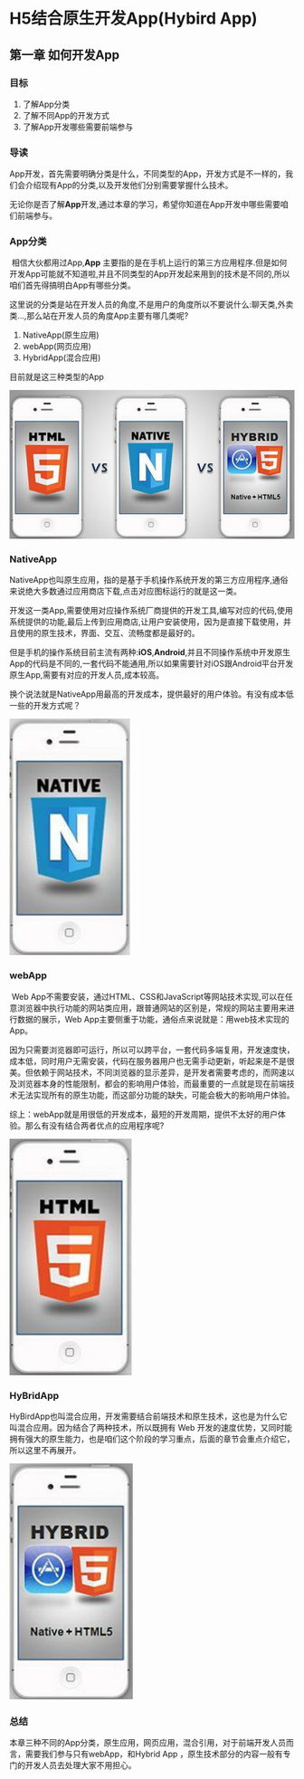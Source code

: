 # H5结合原生开发App(Hybird App)

## 第一章 如何开发App

### 目标

1. 了解App分类
2. 了解不同App的开发方式
3. 了解App开发哪些需要前端参与

### 导读

​	App开发，首先需要明确分类是什么，不同类型的App，开发方式是不一样的，我们会介绍现有App的分类,以及开发他们分别需要掌握什么技术。

​	无论你是否了解**App**开发,通过本章的学习，希望你知道在App开发中哪些需要咱们前端参与。

### App分类

​	相信大伙都用过App,**App** 主要指的是在手机上运行的第三方应用程序.但是如何开发App可能就不知道啦,并且不同类型的App开发起来用到的技术是不同的,所以咱们首先得搞明白App有哪些分类。

​	这里说的分类是站在开发人员的角度,不是用户的角度所以不要说什么:聊天类,外卖类…,那么站在开发人员的角度App主要有哪几类呢?

1. NativeApp(原生应用)
2. webApp(网页应用)
3. HybridApp(混合应用)

目前就是这三种类型的App

![1552104410425](./assets/1552104410425.png)

### NativeApp

​	NativeApp也叫原生应用，指的是基于手机操作系统开发的第三方应用程序,通俗来说绝大多数通过应用商店下载,点击对应图标运行的就是这一类。

​	开发这一类App,需要使用对应操作系统厂商提供的开发工具,编写对应的代码,使用系统提供的功能,最后上传到应用商店,让用户安装使用，因为是直接下载使用，并且使用的原生技术，界面、交互、流畅度都是最好的。

​	但是手机的操作系统目前主流有两种:**iOS**,**Android**,并且不同操作系统中开发原生App的代码是不同的,一套代码不能通用,所以如果需要针对iOS跟Android平台开发原生App,需要有对应的开发人员,成本较高。

​	换个说法就是NativeApp用最高的开发成本，提供最好的用户体验。有没有成本低一些的开发方式呢？

![1552104892017](./assets/1552104892017.png)

### webApp

​	Web App不需要安装，通过HTML、CSS和JavaScript等网站技术实现,可以在任意浏览器中执行功能的网站类应用，跟普通网站的区别是，常规的网站主要用来进行数据的展示，Web App主要侧重于功能，通俗点来说就是：用web技术实现的App。

​	因为只需要浏览器即可运行，所以可以跨平台，一套代码多端复用，开发速度快，成本低，同时用户无需安装，代码在服务器用户也无需手动更新，听起来是不是很美。但依赖于网站技术，不同浏览器的显示差异，是开发者需要考虑的，而网速以及浏览器本身的性能限制，都会的影响用户体验，而最重要的一点就是现在前端技术无法实现所有的原生功能，而这部分功能的缺失，可能会极大的影响用户体验。

​	综上：webApp就是用很低的开发成本，最短的开发周期，提供不太好的用户体验。那么有没有结合两者优点的应用程序呢?

![1552104844969](./assets/1552104844969.png)

### HyBridApp

​	HyBirdApp也叫混合应用，开发需要结合前端技术和原生技术，这也是为什么它叫混合应用。因为结合了两种技术，所以既拥有 Web 开发的速度优势，又同时能拥有强大的原生能力，也是咱们这个阶段的学习重点，后面的章节会重点介绍它，所以这里不再展开。

![1552104951928](./assets/1552104951928.png)

### 总结

​	本章三种不同的App分类，原生应用，网页应用，混合引用，对于前端开发人员而言，需要我们参与只有webApp，和Hybrid App ，原生技术部分的内容一般有专门的开发人员去处理大家不用担心。
